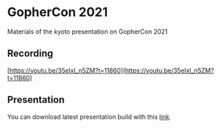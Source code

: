 
# GopherCon 2021

Materials of the kyoto presentation on GopherCon 2021

## Recording

[https://youtu.be/35eIxI_n5ZM?t=11860](https://youtu.be/35eIxI_n5ZM?t=11860)

## Presentation

You can download latest presentation build with this [link](https://nightly.link/kyoto-framework/gophercon-2021/workflows/presentation/master/presentation.zip).
